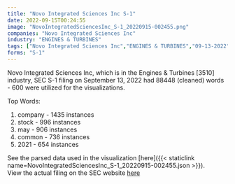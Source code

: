 ```yaml
---
title: "Novo Integrated Sciences Inc S-1"
date: 2022-09-15T00:24:55
image: "NovoIntegratedSciencesInc_S-1_20220915-002455.png"
companies: "Novo Integrated Sciences Inc"
industry: "ENGINES & TURBINES"
tags: ["Novo Integrated Sciences Inc","ENGINES & TURBINES","09-13-2022","S-1"]
forms: "S-1"
---
```

Novo Integrated Sciences Inc, which is in the Engines & Turbines [3510] industry, SEC S-1 filing on September 13, 2022 had 88448 (cleaned) words - 600 were utilized for the visualizations.

Top Words:
1. company - 1435 instances
2. stock - 996 instances
3. may - 906 instances
4. common - 736 instances
5. 2021 - 654 instances


See the parsed data used in the visualization [here]({{< staticlink name=NovoIntegratedSciencesInc_S-1_20220915-002455.json >}}).  
View the actual filing on the SEC website [here](https://www.sec.gov/Archives/edgar/data/1138978/0001493152-22-025778.txt)